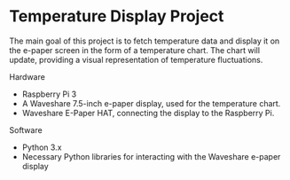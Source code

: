 # Temperature Display Project
The main goal of this project is to fetch temperature data and display it on the e-paper screen in the form of a temperature chart. The chart will update, providing a visual representation of temperature fluctuations.

Hardware
* Raspberry Pi 3
* A Waveshare 7.5-inch e-paper display, used for the temperature chart.
* Waveshare E-Paper HAT, connecting the display to the Raspberry Pi.

Software
* Python 3.x
* Necessary Python libraries for interacting with the Waveshare e-paper display
